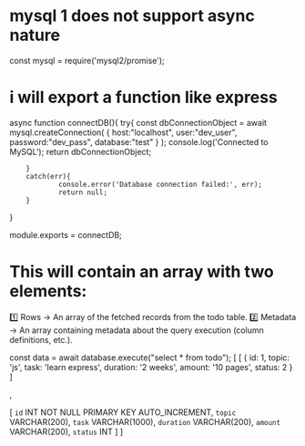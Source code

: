 #  mysql 1 does not support async nature
const mysql = require('mysql2/promise');


# i will export a function like express
async function connectDB(){
        try{
                const dbConnectionObject = await mysql.createConnection(
                        {
                                host:"localhost",
                                user:"dev_user",
                                password:"dev_pass",
                                database:"test"
                        }
                );
                console.log('Connected to MySQL');
                return dbConnectionObject;
                
        }
        catch(err){
                console.error('Database connection failed:', err);
                return null;
        }
}

module.exports = connectDB;

# This will contain an array with two elements:
1️⃣ Rows → An array of the fetched records from the todo table.
2️⃣ Metadata → An array containing metadata about the query execution (column definitions, etc.).

const data = await database.execute("select * from todo");
[
  [
    {
      id: 1,
      topic: 'js',
      task: 'learn express',
      duration: '2 weeks',
      amount: '10 pages',
      status: 2
    }
  ]
  
  ,

  [
    `id` INT NOT NULL PRIMARY KEY AUTO_INCREMENT,
    `topic` VARCHAR(200),
    `task` VARCHAR(1000),
    `duration` VARCHAR(200),
    `amount` VARCHAR(200),
    `status` INT
  ]
]


